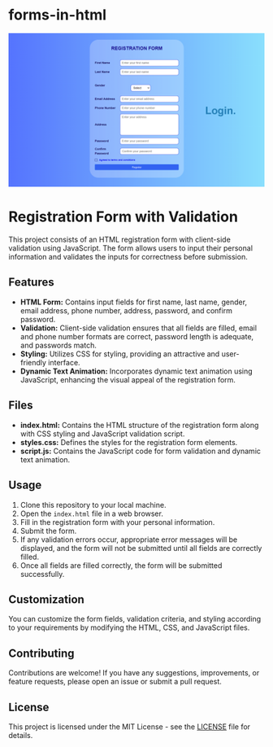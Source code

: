 # forms-in-html
![Registration Form Image](Form/Screenshot%202024-03-23%20171031.png)

# Registration Form with Validation

This project consists of an HTML registration form with client-side validation using JavaScript. The form allows users to input their personal information and validates the inputs for correctness before submission.

## Features

- **HTML Form:** Contains input fields for first name, last name, gender, email address, phone number, address, password, and confirm password.
- **Validation:** Client-side validation ensures that all fields are filled, email and phone number formats are correct, password length is adequate, and passwords match.
- **Styling:** Utilizes CSS for styling, providing an attractive and user-friendly interface.
- **Dynamic Text Animation:** Incorporates dynamic text animation using JavaScript, enhancing the visual appeal of the registration form.

## Files

- **index.html:** Contains the HTML structure of the registration form along with CSS styling and JavaScript validation script.
- **styles.css:** Defines the styles for the registration form elements.
- **script.js:** Contains the JavaScript code for form validation and dynamic text animation.

## Usage

1. Clone this repository to your local machine.
2. Open the `index.html` file in a web browser.
3. Fill in the registration form with your personal information.
4. Submit the form.
5. If any validation errors occur, appropriate error messages will be displayed, and the form will not be submitted until all fields are correctly filled.
6. Once all fields are filled correctly, the form will be submitted successfully.

## Customization

You can customize the form fields, validation criteria, and styling according to your requirements by modifying the HTML, CSS, and JavaScript files.

## Contributing

Contributions are welcome! If you have any suggestions, improvements, or feature requests, please open an issue or submit a pull request.

## License

This project is licensed under the MIT License - see the [LICENSE](LICENSE) file for details.

